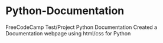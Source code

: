 # Python-Documentation
FreeCodeCamp Test/Project Python Documentation
Created a Documentation webpage using html/css for Python 
